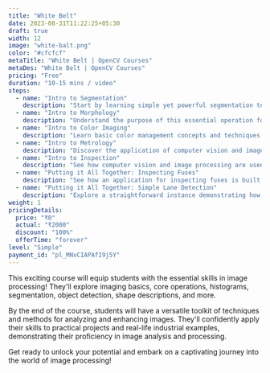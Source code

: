 ```yaml
---
title: "White Belt"
date: 2023-08-31T11:22:25+05:30
draft: true
width: 12
image: "white-balt.png"
color: "#cfcfcf"
metaTitle: "White Belt | OpenCV Courses"
metaDes: "White Belt | OpenCV Courses"
pricing: "Free"
duration: "10-15 mins / video"
steps:
  - name: "Intro to Segmentation"
    description: "Start by learning simple yet powerful segmentation techniques as the initial step in processing images."
  - name: "Intro to Morphology"
    description: "Understand the purpose of this essential operation for image processing."
  - name: "Intro to Color Imaging"
    description: "Learn basic color management concepts and techniques for processing color images."
  - name: "Intro to Metrology"
    description: "Discover the application of computer vision and image processing in achieving accurate measurements and characterization."
  - name: "Intro to Inspection"
    description: "See how computer vision and image processing are used for inspection in manufacturing."
  - name: "Putting it All Together: Inspecting Fuses"
    description: "See how an application for inspecting fuses is built using concepts from previous videos."
  - name: "Putting it All Together: Simple Lane Detection"
    description: "Explore a straightforward instance demonstrating how lane detection might function, drawing on principles introduced from previous videos."
weight: 1
pricingDetails:
  price: "₹0"
  actual: "₹2000"
  discount: "100%"
  offerTime: "forever"
level: "Simple"
payment_id: "pl_MNvCIAPAfI9j5Y"
---
```


This exciting course will equip students with the essential skills
in image processing! They'll explore imaging basics, core
operations, histograms, segmentation, object detection, shape
descriptions, and more.

By the end of the course, students will have a versatile toolkit of
techniques and methods for analyzing and enhancing images. They'll
confidently apply their skills to practical projects and real-life
industrial examples, demonstrating their proficiency in image
analysis and processing.

Get ready to unlock your potential and embark on a captivating
journey into the world of image processing!
